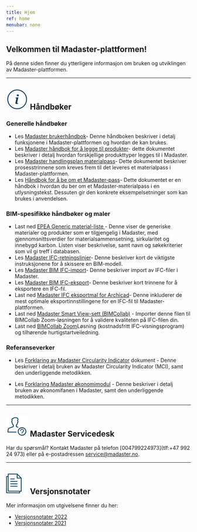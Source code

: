 ```yaml
---
title: Hjem
ref: home
menubar: none
---
```


## Velkommen til Madaster-plattformen!
På denne siden finner du ytterligere informasjon om bruken og utviklingen av Madaster-plattformen.

---

## <img class="header-img" src="/assets/images/767.svg"> Håndbøker


### Generelle håndbøker

 * Les <a href="/files/no/Madaster - User Manual_NO.pdf" target="_blank">Madaster brukerhåndbok</a>- Denne håndboken beskriver i detalj funksjonene i Madaster-plattformen og hvordan de kan brukes.
 * Les <a href="/files/no/Madaster - Manual Add Product_NO.pdf" target="_blank">Madaster håndbok for å legge til produkter</a>- dette dokumentet beskriver i detalj hvordan forskjellige produkttyper legges til i Madaster.
 * Les  <a href="/files/no/Madaster - Action plan_NO.pdf" target="_blank">Madaster handlingsplan materialpass</a>- Dette dokumentet beskriver prosesstrinnene som kreves frem til det leveres et materialpass i Madaster-plattformen.
  * Les  <a href="/files/no/Madaster- Text for requesting a Madaster material passport_NO.pdf" target="_blank">Håndbok for å be om et Madaster-pass</a>- Dette dokumentet er en håndbok i hvordan du ber om et Madaster-materialpass i en utlysningstekst. Dessuten gir den konkrete eksempelsetninger som kan brukes i anvendelsen.


### BIM-spesifikke håndbøker og maler

  * Last ned <a href="/files/en/EPEA Generic.xlsx">EPEA Generic material-liste </a>- Denne viser de generiske materialer og produkter som er tilgjengelig i Madaster, med gjennomsnittsverdier for materialsammensetning, sirkularitet og innebygd karbon. Listen viser beskrivelse, samt navn og søkekriterier som vil gi treff i databasen.
  * Les <a href="/files/no/Madaster BIM - IFC guidelines_NO.pdf" target="_blank">Madaster IFC-retningslinjer</a>- Denne beskriver kort de viktigste instruksjonene for å skissere en BIM-modell.
 * Les <a href="/files/no/Madaster BIM - IFC import_NO.pdf" target="_blank">Madaster BIM IFC-import</a>- Denne beskriver import av IFC-filer i Madaster.
 * Les <a href="/files/no/Madaster BIM - IFC export_NO.pdf" target="_blank">Madaster BIM IFC-eksport</a>- Denne beskriver kort trinnene for å eksportere en IFC-fil.
 * Last ned <a href="/files/Archicad_ExportTemplate.tpl" target="_blank"> Madaster IFC eksportmal for Archicad</a>- Denne inkluderer de mest optimale eksportinnstillingene for en IFC-fil til Madaster-plattformen.
 * Last ned <a href="http://www.bimcollab.com/en/Support/Support/Downloads/BIMcollab-ZOOM" target="_blank">Madaster Smart View-sett (BIMCollab)</a> - Importer denne filen til BIMCollab Zoom-løsningen for å validere kvaliteten på IFC-filen din.
 * Last ned <a href="http://www.bimcollab.com/en/Support/Support/Downloads/BIMcollab-ZOOM" target="_blank">BIMCollab Zoom</a>Løsning (kostnadsfritt IFC-visningsprogram) og tilhørende hurtigstartveiledning.




### Referanseverker

 * Les <a href="/files/no/Madaster - Circularity Indicator explained_NO.pdf" target="_blank">Forklaring av Madaster Circularity Indicator</a>  dokument - Denne beskriver i detalj bruken av Madaster Circularity Indicator (MCI), samt den underliggende metodikken.

* Les <a href="/files/no/Madaster- Financial tab explained_NO.pdf" target="_blank">Forklaring Madaster økonomimodul</a> - Denne beskriver i detalj bruken av økonomifanen i Madaster, samt den underliggende metodikken.

---

## <img class="header-img" src="/assets/images/771.svg"> Madaster Servicedesk
Har du spørsmål? Kontakt Madaster på telefon [004799224973](tlf:+47 992 24 973) eller på e-postadressen <service@madaster.no>.

---

## <img class="header-img" src="/assets/images/770.svg"> Versjonsnotater

Mer informasjon om utgivelsene finner du her:

* <a href="/files/en/Madaster Release notes 2022.pdf" target="_blank">Versjonsnotater 2022</a>
* <a href="/files/en/Madaster Release notes 2021.pdf" target="_blank">Versjonsnotater 2021</a>
